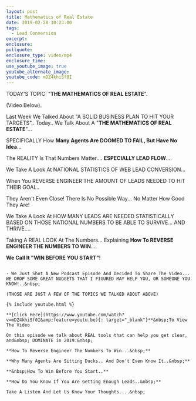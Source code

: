 ```yaml
---
layout: post
title: Mathematics of Real Estate
date: 2019-02-28 10:23:00
tags:
  - Lead Conversion
excerpt:
enclosure:
pullquote:
enclosure_type: video/mp4
enclosure_time:
use_youtube_image: true
youtube_alternate_image:
youtube_code: mDZ4khiSf0I
---
```


TODAY'S TOPIC: "**THE MATHEMATICS OF REAL ESTATE**".&nbsp;

(Video Below).

Last Week We Talked About "A SOLID BUSINESS PLAN TO HIT YOUR TARGETS".. Today.. We Talk About A "**THE MATHEMATICS OF REAL ESTATE**"...

SPECIFICALLY How&nbsp;**Many Agents Are DOOMED TO FAIL, But Have No Idea**...&nbsp;

The REALITY Is That Numbers Matter....&nbsp;**ESPECIALLY LEAD FLOW**....&nbsp;

We Take A Look At NATIONAL STATISTICS OF WEB LEAD CONVERSION...&nbsp;

When You REVERSE ENGINEER THE AMOUNT OF LEADS NEEDED TO HIT THEIR GOAL..&nbsp;

They Aren't Even Close! There Is No Possible Way... No Matter How Good They Are!&nbsp;

We Take A Look At HOW MANY LEADS ARE NEEDED STATISTICALLY BASED ON THOSE NATIONAL NUMBERS TO BE ABLE TO SURVIVE... AND THRIVE....&nbsp;

Taking A REAL LOOK At The Numbers... Explaining&nbsp;**How To REVERSE ENGINEER THE NUMBERS TO WIN**....&nbsp;

**We Call It "WIN BEFORE YOU START"**!&nbsp;

~~~~~~~~~~~~~~~~~~~~~~~~~~~~~~~~~~~~~~~~~~~~~~~~~~~~~~~~

- We Just Shot A New Podcast Episode And Decided To Share The Video... WE DROP SOME GREAT NUGGETS THAT I FIGURED MAY HELP YOU, OR SOMEONE YOU KNOW!..&nbsp;

(THOSE ARE JUST A FEW OF THE TOPICS WE TALKED ABOUT ABOVE)

{% include youtube.html %}

**[Click Here](https://www.youtube.com/watch?v=mDZ4khiSf0I&amp;feature=youtu.be){: target="_blank"}**&nbsp;To View The Video

On this episode we talk about REAL tools that can help you get clear, and&nbsp; DOMINATE in 2019.&nbsp;

**How To Reverse Engineer The Numbers To Win...&nbsp;**

**Why Many Agents Are Sitting Ducks.. And Don't Even Know It..&nbsp;**

**&nbsp;How To Win Before You Start..**

**How Do You Know If You Are Getting Enough Leads..&nbsp;**

Take A Listen And Let Us Know Your Thoughts....&nbsp;